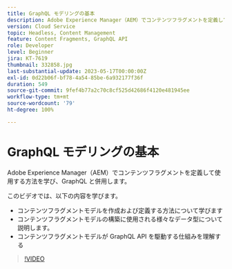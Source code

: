 ```yaml
---
title: GraphQL モデリングの基本
description: Adobe Experience Manager（AEM）でコンテンツフラグメントを定義して使用する方法を学び、GraphQL と併用します。
version: Cloud Service
topic: Headless, Content Management
feature: Content Fragments, GraphQL API
role: Developer
level: Beginner
jira: KT-7619
thumbnail: 332858.jpg
last-substantial-update: 2023-05-17T00:00:00Z
exl-id: 0d22b06f-bf78-4a54-85be-6a932177f36f
duration: 549
source-git-commit: 9fef4b77a2c70c8cf525d42686f4120e481945ee
workflow-type: tm+mt
source-wordcount: '79'
ht-degree: 100%

---
```


# GraphQL モデリングの基本

Adobe Experience Manager（AEM）でコンテンツフラグメントを定義して使用する方法を学び、GraphQL と併用します。

このビデオでは、以下の内容を学びます。

+ コンテンツフラグメントモデルを作成および定義する方法について学びます
+ コンテンツフラグメントモデルの構築に使用される様々なデータ型について説明します。
+ コンテンツフラグメントモデルが GraphQL API を駆動する仕組みを理解する

>[!VIDEO](https://video.tv.adobe.com/v/332858?quality=12&learn=on)
